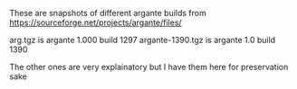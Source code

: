 These are snapshots of different argante builds from https://sourceforge.net/projects/argante/files/

arg.tgz is argante 1.000 build 1297
argante-1390.tgz is argante 1.0 build 1390

The other ones are very explainatory but I have them here for preservation sake
